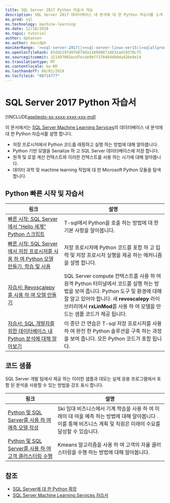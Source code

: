 ```yaml
---
title: SQL Server 2017 Python 자습서 개요
description: SQL Server 2017 데이터베이스 내 분석에 대 한 Python 자습서를 소개 합니다.
ms.prod: sql
ms.technology: machine-learning
ms.date: 12/18/2018
ms.topic: tutorial
author: dphansen
ms.author: davidph
monikerRange: '>=sql-server-2017||>=sql-server-linux-ver15||=sqlallproducts-allversions'
ms.openlocfilehash: 65dd2197d9fb079da116908871d931ad19370cf5
ms.sourcegitcommit: 321497065ecd7ecde9bff378464db8da426e9e14
ms.translationtype: MT
ms.contentlocale: ko-KR
ms.lasthandoff: 08/01/2019
ms.locfileid: "68714777"
---
```

# <a name="sql-server-2017-python-tutorials"></a>SQL Server 2017 Python 자습서
[!INCLUDE[appliesto-ss-xxxx-xxxx-xxx-md](../../includes/appliesto-ss-xxxx-xxxx-xxx-md.md)]

이 문서에서는 [SQL Server Machine Learning Services](../install/sql-machine-learning-services-windows-install.md)의 데이터베이스 내 분석에 대 한 Python 자습서를 설명 합니다. 

+ 저장 프로시저에서 Python 코드를 래핑하고 실행 하는 방법에 대해 알아봅니다.
+ Python 기반 모델을 Serialize 하 고 SQL Server 데이터베이스에 저장 합니다.
+ 원격 및 로컬 계산 컨텍스트와 이러한 컨텍스트를 사용 하는 시기에 대해 알아봅니다.
+ 데이터 과학 및 machine learning 작업에 대 한 Microsoft Python 모듈을 탐색 합니다.

<a name="bkmk_pythontutorials"></a>

## <a name="python-quickstarts-and-tutorials"></a>Python 빠른 시작 및 자습서

| 링크 | 설명 |
|------|-------------|
| [빠른 시작: SQL Server에서 "Hello 세계" Python 스크립트](quickstart-python-run-using-t-sql.md) | T-sql에서 Python을 호출 하는 방법에 대 한 기본 사항을 알아봅니다. |
| [빠른 시작: SQL Server에서 저장 프로시저를 사용 하 여 Python 모델 만들기, 학습 및 사용](quickstart-python-train-score-in-tsql.md) | 저장 프로시저에 Python 코드를 포함 하 고 입력 및 저장 프로시저 실행을 제공 하는 메커니즘을 설명 합니다. |
| [자습서: Revoscalepy를 사용 하 여 모델 만들기](use-python-revoscalepy-to-create-model.md) | SQL Server compute 컨텍스트를 사용 하 여 원격 Python 터미널에서 코드를 실행 하는 방법을 보여 줍니다. Python 도구 및 환경에 대해 잘 알고 있어야 합니다. 새 **revoscalepy** 라이브러리에서 **rxLinMod**를 사용 하 여 모델을 만드는 샘플 코드가 제공 됩니다. |
| [자습서: SQL 개발자를 위한 데이터베이스 내 Python 분석에 대해 알아보기](sqldev-in-database-python-for-sql-developers.md) | 이 종단 간 연습은 T-sql 저장 프로시저를 사용 하 여 완전 한 Python 솔루션을 구축 하는 과정을 보여 줍니다. 모든 Python 코드가 포함 됩니다.|

<a name ="bkmk_samples"></a>

## <a name="code-samples"></a>코드 샘플

SQL Server 개발 팀에서 제공 하는 이러한 샘플과 데모는 실제 응용 프로그램에서 포함 된 분석을 사용할 수 있는 방법을 강조 표시 합니다.

| 링크 | 설명 |
|------|-------------|
| [Python 및 SQL Server를 사용 하 여 예측 모델 작성](https://microsoft.github.io/sql-ml-tutorials/python/rentalprediction/) | Ski 임대 비즈니스에서 기계 학습을 사용 하 여 미래의 대 여을 예측 하는 방법에 대해 알아봅니다 .이를 통해 비즈니스 계획 및 직원은 미래의 수요를 달성할 수 있습니다. |
| [Python 및 SQL Server를 사용 하 여 고객 클러스터링 수행](https://microsoft.github.io/sql-ml-tutorials/python/customerclustering/) | Kmeans 알고리즘을 사용 하 여 고객의 자율 클러스터링을 수행 하는 방법에 대해 알아봅니다. |

## <a name="see-also"></a>참조

+ [SQL Server에 대 한 Python 확장](../concepts/extension-python.md)
+ [SQL Server Machine Learning Services 자습서](machine-learning-services-tutorials.md)
